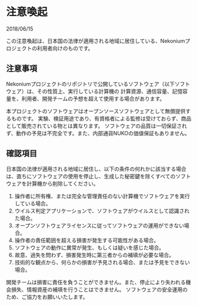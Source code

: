 # 注意喚起

2018/06/15

この注意喚起は、日本国の法律が適用される地域に居住している、Nekoniumプロジェクトの利用者向けのものです。

## 注意事項

Nekoniumプロジェクトのリポジトリで公開しているソフトウェア（以下ソフトウェア）は、その性質上、実行している計算機の
計算資源、通信容量、記憶容量を、利用者、開発チームの予想を超えて使用する場合があります。

本プロジェクトのソフトウェアはオープンソースソフトウェアとして無償提供するものです。
実験、検証用途であり、有資格者による監修は受けておらず、商品として販売されている物とは異なります。
ソフトウェアの品質は一切保証されず、動作の予見は不完全です。また、内部通貨NUKOの価値保証もありません。

## 確認項目

日本国の法律が適用される地域に居住し、以下の条件の何れかに該当する場合は、直ちにソフトウェアの使用を停止し、生成した秘密鍵を除くすべてのソフトウェアを計算機から削除してください。

1. 操作者に所有権、または完全な管理責任のない計算機でソフトウェアを実行している場合。
2. ウイルス判定アプリケーションで、ソフトウェアがウイルスとして認識された場合。
3. オープンソフトウェアライセンスに従ってソフトウェアの運用ができない場合。
4. 操作者の責任範囲を超える損害が発生する可能性がある場合。
5. ソフトウェアの動作に異常が発生、もしくは疑いを感じた場合。
6. 故意、過失を問わず、損害発生時に第三者からの補填が必要な場合。
7. 技術的な観点から、何らかの損害が予見される場合、または予見をできない場合。



開発チームは損害に責任を負うことができません。また、停止により失われる機会損失、情報資産の補填を行うことはできません。
ソフトウェアの安全運用のため、ご協力をお願いいたします。


